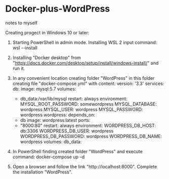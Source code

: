 # Docker-plus-WordPress
notes to myself

Creating progect in Windows 10 or later:

1. Starting PowerShell in admin mode.
  Installing WSL 2
  input command: wsl --install
2. Installing "Docker desktop"
   from "https://docs.docker.com/desktop/setup/install/windows-install/" and run it.
4. In any convenient location creating folder "WordPress"
   in this folder creating file "docker-compose.yml" with content:
version: '3.3'
services:
  db:
    image: mysql:5.7
    volumes:
      - db_data:/var/lib/mysql
    restart: always
    environment:
      MYSQL_ROOT_PASSWORD: somewordpress
      MYSQL_DATABASE: wordpress
      MYSQL_USER: wordpress
      MYSQL_PASSWORD: wordpress
  wordpress:
    depends_on:
      - db
    image: wordpress:latest
    ports:
      - "8000:80"
    restart: always
    environment:
      WORDPRESS_DB_HOST: db:3306
      WORDPRESS_DB_USER: wordpress
      WORDPRESS_DB_PASSWORD: wordpress
      WORDPRESS_DB_NAME: wordpress
volumes:
  db_data:

5. In PowerShell finding created folder "WordPress" and execute command:
  docker-compose up –d
3. Open a browser and follow the link "http://localhost:8000".
   Complete the installation "WordPress".
